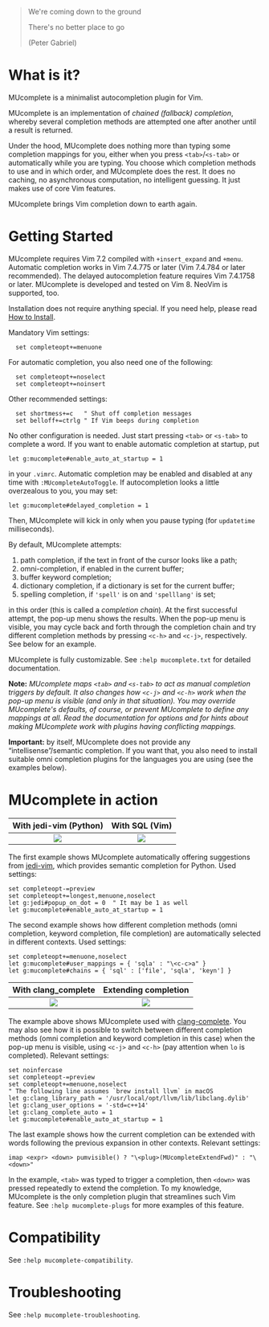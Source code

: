 >We're coming down to the ground
>
>There's no better place to go
>
>(Peter Gabriel)

# What is it?

MUcomplete is a minimalist autocompletion plugin for Vim.

MUcomplete is an implementation of *chained (fallback) completion*, whereby
several completion methods are attempted one after another until a result is
returned.

Under the hood, MUcomplete does nothing more than typing some completion
mappings for you, either when you press `<tab>`/`<s-tab>` or automatically
while you are typing. You choose which completion methods to use and in which
order, and MUcomplete does the rest. It does no caching, no asynchronous
computation, no intelligent guessing. It just makes use of core Vim features.

MUcomplete brings Vim completion down to earth again.


# Getting Started

MUcomplete requires Vim 7.2 compiled with `+insert_expand` and `+menu`.
Automatic completion works in Vim 7.4.775 or later (Vim 7.4.784 or later
recommended). The delayed autocompletion feature requires Vim 7.4.1758 or later.
MUcomplete is developed and tested on Vim 8. NeoVim is supported, too.

Installation does not require anything special. If you need help, please read
[How to Install](https://github.com/lifepillar/vim-mucomplete/wiki/How-to-Install).

Mandatory Vim settings:

```vim
  set completeopt+=menuone
```

For automatic completion, you also need one of the following:

```vim
  set completeopt+=noselect
  set completeopt+=noinsert
```

Other recommended settings:

```vim
  set shortmess+=c   " Shut off completion messages
  set belloff+=ctrlg " If Vim beeps during completion
```

No other configuration is needed. Just start pressing `<tab>` or `<s-tab>` to
complete a word. If you want to enable automatic completion at startup, put

```vim
let g:mucomplete#enable_auto_at_startup = 1
```

in your `.vimrc`. Automatic completion may be enabled and disabled at any time
with `:MUcompleteAutoToggle`. If autocompletion looks a little overzealous to
you, you may set:

```vim
let g:mucomplete#delayed_completion = 1
```

Then, MUcomplete will kick in only when you pause typing (for `updatetime`
milliseconds).

By default, MUcomplete attempts:

1. path completion, if the text in front of the cursor looks like a path;
2. omni-completion, if enabled in the current buffer;
3. buffer keyword completion;
4. dictionary completion, if a dictionary is set for the current buffer;
5. spelling completion, if `'spell'` is on and `'spelllang'` is set;

in this order (this is called a *completion chain*). At the first successful
attempt, the pop-up menu shows the results. When the pop-up menu is visible,
you may cycle back and forth through the completion chain and try different
completion methods by pressing `<c-h>` and `<c-j>`, respectively. See below
for an example.

MUcomplete is fully customizable. See `:help mucomplete.txt` for detailed
documentation.

**Note:** *MUcomplete maps `<tab>` and `<s-tab>` to act as manual completion
triggers by default. It also changes how `<c-j>` and `<c-h>` work when the
pop-up menu is visible (and only in that situation). You may override
MUcomplete's defaults, of course, or prevent MUcomplete to define any mappings
at all. Read the documentation for options and for hints about making MUcomplete
work with plugins having conflicting mappings.*

**Important:** by itself, MUcomplete does not provide any
“intellisense”/semantic completion. If you want that, you also need to install
suitable omni completion plugins for the languages you are using (see the
examples below).


# MUcomplete in action

With jedi-vim (Python)     |  With SQL (Vim)
:-------------------------:|:-------------------------:
![](https://raw.github.com/lifepillar/Resources/master/mucomplete/jedi.gif) | ![](https://raw.github.com/lifepillar/Resources/master/mucomplete/sql.gif)

The first example shows MUcomplete automatically offering suggestions from
[jedi-vim](https://github.com/davidhalter/jedi-vim), which provides semantic
completion for Python. Used settings:

```vim
set completeopt-=preview
set completeopt+=longest,menuone,noselect
let g:jedi#popup_on_dot = 0  " It may be 1 as well
let g:mucomplete#enable_auto_at_startup = 1
```

The second example shows how different completion methods (omni completion,
keyword completion, file completion) are automatically selected in different
contexts. Used settings:

```vim
set completeopt+=menuone,noselect
let g:mucomplete#user_mappings = { 'sqla' : "\<c-c>a" }
let g:mucomplete#chains = { 'sql' : ['file', 'sqla', 'keyn'] }
```

With clang_complete        |  Extending completion
:-------------------------:|:-------------------------:
![](https://raw.github.com/lifepillar/Resources/master/mucomplete/clang.gif) | ![](https://raw.github.com/lifepillar/Resources/master/mucomplete/ctrlx-ctrln.gif)

The example above shows MUcomplete used with
[clang-complete](https://github.com/Rip-Rip/clang_complete). You may also see
how it is possible to switch between different completion methods (omni
completion and keyword completion in this case) when the pop-up menu is visible,
using `<c-j>` and `<c-h>` (pay attention when `lo` is completed). Relevant
settings:

```vim
set noinfercase
set completeopt-=preview
set completeopt+=menuone,noselect
" The following line assumes `brew install llvm` in macOS
let g:clang_library_path = '/usr/local/opt/llvm/lib/libclang.dylib'
let g:clang_user_options = '-std=c++14'
let g:clang_complete_auto = 1
let g:mucomplete#enable_auto_at_startup = 1
```

The last example shows how the current completion can be extended with words
following the previous expansion in other contexts. Relevant settings:

```vim
imap <expr> <down> pumvisible() ? "\<plug>(MUcompleteExtendFwd)" : "\<down>"
```

In the example, `<tab>` was typed to trigger a completion, then `<down>` was
pressed repeatedly to extend the completion. To my knowledge, MUcomplete is the
only completion plugin that streamlines such Vim feature. See `:help
mucomplete-plugs` for more examples of this feature.



# Compatibility

See `:help mucomplete-compatibility`.


# Troubleshooting

See `:help mucomplete-troubleshooting`.
